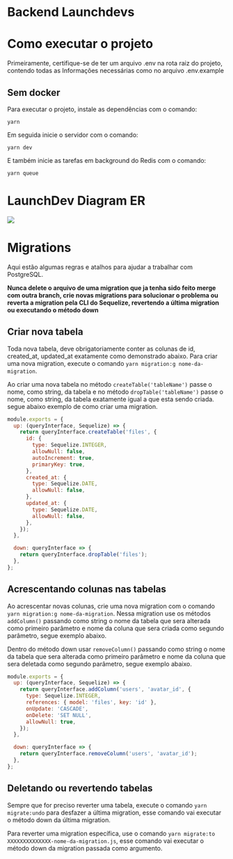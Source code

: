 # Backend Launchdevs

# Como executar o projeto

Primeiramente, certifique-se de ter um arquivo .env na rota raiz do projeto, contendo todas as Informações necessárias como no arquivo .env.example

## Sem docker

Para executar o projeto, instale as dependências com o comando:

```
yarn
```

Em seguida inicie o servidor com o comando:

```
yarn dev
```

E também inicie as tarefas em background do Redis com o comando:

```
yarn queue
```

# LaunchDev Diagram ER
![](https://uploaddeimagens.com.br/images/002/435/552/full/LaunchDev-DER_-_Diagrama_ER.png?1571618489)


# Migrations

Aqui estão algumas regras e atalhos para ajudar a trabalhar com PostgreSQL.

**Nunca delete o arquivo de uma migration que ja tenha sido feito merge com outra branch, crie novas migrations para solucionar o problema ou reverta a migration pela CLI do Sequelize, revertendo a última migration ou executando o método down**

## Criar nova tabela

Toda nova tabela, deve obrigatoriamente conter as colunas de id, created_at, updated_at exatamente como demonstrado abaixo. Para criar uma nova migration, execute o comando `yarn migration:g nome-da-migration`.

Ao criar uma nova tabela no método `createTable('tableName')` passe o nome, como string, da tabela e no método `dropTable('tableName')` passe o nome, como string, da tabela exatamente igual a que esta sendo criada. segue abaixo exemplo de como criar uma migration.

```js
module.exports = {
  up: (queryInterface, Sequelize) => {
    return queryInterface.createTable('files', {
      id: {
        type: Sequelize.INTEGER,
        allowNull: false,
        autoIncrement: true,
        primaryKey: true,
      },
      created_at: {
        type: Sequelize.DATE,
        allowNull: false,
      },
      updated_at: {
        type: Sequelize.DATE,
        allowNull: false,
      },
    });
  },

  down: queryInterface => {
    return queryInterface.dropTable('files');
  },
};
```

## Acrescentando colunas nas tabelas

Ao acrescentar novas colunas, crie uma nova migration com o comando `yarn migration:g nome-da-migration`. Nessa migration use os métodos `addColumn()` passando como string o nome da tabela que sera alterada como primeiro parâmetro e nome da coluna que sera criada como segundo parâmetro, segue exemplo abaixo.

Dentro do método down usar `removeColumn()` passando como string o nome da tabela que sera alterada como primeiro parâmetro e nome da coluna que sera deletada como segundo parâmetro, segue exemplo abaixo.

```js
module.exports = {
  up: (queryInterface, Sequelize) => {
    return queryInterface.addColumn('users', 'avatar_id', {
      type: Sequelize.INTEGER,
      references: { model: 'files', key: 'id' },
      onUpdate: 'CASCADE',
      onDelete: 'SET NULL',
      allowNull: true,
    });
  },

  down: queryInterface => {
    return queryInterface.removeColumn('users', 'avatar_id');
  },
};
```

## Deletando ou revertendo tabelas

Sempre que for preciso reverter uma tabela, execute o comando `yarn migrate:undo` para desfazer a última migration, esse comando vai executar o método down da última migration.

Para reverter uma migration específica, use o comando `yarn migrate:to XXXXXXXXXXXXXX-nome-da-migration.js`, esse comando vai executar o método down da migration passada como argumento.
